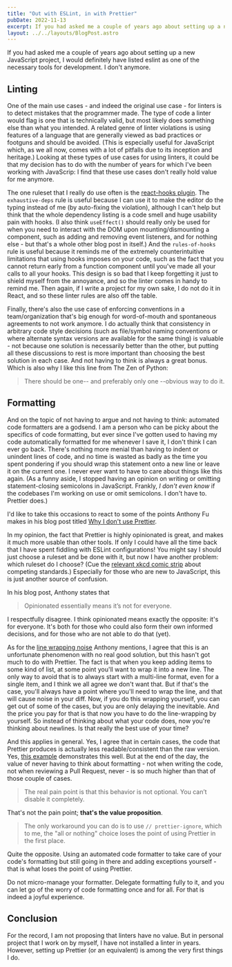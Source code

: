 ```yaml
---
title: "Out with ESLint, in with Prettier"
pubDate: 2022-11-13
excerpt: If you had asked me a couple of years ago about setting up a new JavaScript project, I would definitely have listed ESLint as one of the necessary tools for development. I don't anymore.
layout: ../../layouts/BlogPost.astro
---
```


If you had asked me a couple of years ago about setting up a new JavaScript project, I would definitely have listed eslint as one of the necessary tools for development.
I don't anymore.

## Linting

One of the main use cases - and indeed the original use case - for linters is to detect mistakes that the programmer made.
The type of code a linter would flag is one that is technically valid, but most likely does something else than what you intended.
A related genre of linter violations is using features of a language that are generally viewed as bad practices or footguns and should be avoided.
(This is especially useful for JavaScript which, as we all now, comes with a lot of pitfalls due to its inception and heritage.)
Looking at these types of use cases for using linters,
it could be that my decision has to do with the number of years for which I've been working with JavaScrip: I find that these use cases don't really hold value for me anymore.

The one ruleset that I really do use often is the [react-hooks plugin](https://www.npmjs.com/package/eslint-plugin-react-hooks).
The `exhaustive-deps` rule is useful because I can use it to make the editor do the typing instead of me (by auto-fixing the violation),
although I can't help but think that the whole dependency listing is a code smell and huge usability pain with hooks.
(I also think `useEffect()` should really only be used for when you need to interact with the DOM upon mounting/dismounting a component, such as adding and removing event listeners, and for nothing else - but that's a whole other blog post in itself.)
And the `rules-of-hooks` rule is useful because it reminds me of the extremely counterintuitive limitations that using hooks imposes on your code, such as the fact that you cannot return early from a function component until you've made all your calls to all your hooks.
This design is so bad that I keep forgetting it just to shield myself from the annoyance, and so the linter comes in handy to remind me.
Then again, if I write a project for my own sake, I do not do it in React, and so these linter rules are also off the table.

Finally, there's also the use case of enforcing conventions in a team/organization that's big enough for word-of-mouth and spontaneous agreements to not work anymore.
I do actually think that consistency in arbitrary code style decisions
(such as file/symbol naming conventions or where alternate syntax versions are available for the same thing)
is valuable - not because one solution is necessarily better than the other,
but putting all these discussions to rest is more important than choosing the best solution in each case.
And not having to think is always a great bonus.
Which is also why I like this line from The Zen of Python:

> There should be one-- and preferably only one --obvious way to do it.

## Formatting

And on the topic of not having to argue and not having to think: automated code formatters are a godsend.
I am a person who can be picky about the specifics of code formatting, but ever since I've gotten used to having my code automatically formatted for me whenever I save it, I don't think I can ever go back.
There's nothing more menial than having to indent or unindent lines of code,
and no time is wasted as badly as the time you spent pondering if you should wrap this statement onto a new line or leave it on the current one.
I never ever want to have to care about things like this again.
(As a funny aside, I stopped having an opinion on writing or omitting statement-closing semicolons in JavaScript.
Frankly, _I don't even know_ if the codebases I'm working on use or omit semicolons.
I don't have to. Prettier does.)

I'd like to take this occasions to react to some of the points Anthony Fu makes in his blog post titled [Why I don't use Prettier](https://antfu.me/posts/why-not-prettier).

In my opinion, the fact that Prettier is highly opinionated is great, and makes it much more usable than other tools.
If only I could have all the time back that I have spent fiddling with ESLint configurations!
You might say I should just choose a ruleset and be done with it, but now I have another problem: which ruleset do I choose?
(Cue the [relevant xkcd comic strip](https://xkcd.com/927/) about competing standards.)
Especially for those who are new to JavaScript, this is just another source of confusion.

In his blog post, Anthony states that

> Opinionated essentially means it’s not for everyone.

I respectfully disagree.
I think opinionated means exactly the opposite: it's for everyone.
It's both for those who could also form their own informed decisions, and for those who are not able to do that (yet).

As for the [line wrapping noise](https://antfu.me/posts/why-not-prettier#the-line-wrapping-noise) Anthony mentions, I agree that this is an unfortunate phenomenon with no real good solution, but this hasn't got much to do with Prettier.
The fact is that when you keep adding items to some kind of list, at some point you'll want to wrap it into a new line.
The only way to avoid that is to always start with a multi-line format, even for a single item, and I think we all agree we don't want that.
But if that's the case, you'll always have a point where you'll need to wrap the line, and that will cause noise in your diff.
Now, if you do this wrapping yourself, you can get out of some of the cases, but you are only delaying the inevitable.
And the price you pay for that is that now you have to do the line-wrapping by yourself.
So instead of thinking about what your code does, now you're thinking about newlines.
Is that really the best use of your time?

And this applies in general.
Yes, I agree that in certain cases, the code that Prettier produces is actually less readable/consistent than the raw version.
Yes, [this example](https://prettier.io/playground/#N4Igxg9gdgLgprEAuc0DOMAEBXNcBOamAvJgNoA6UmmwOe+AkgCZKYCMANPQVAIYBbOGwogAggBsAZgEs4mAMJ98QiTJh9RmAL6cqNOrgIs2AJm5H8-ISJABxGf0wAlCGgAWfKFt37aPJlZMAGYLBmthTFEAZXdsAHNMADk+ACNsHz1qf0sTTAAWMN5BSNFnPncBL0wAMXw+Bky-QwY8gFYiqxLbABU3d3kAGQBPbFSEJuyW4yCANk6I22iCeJkIZJkJCCllSYBdAG4qEE4QCAAHGDWoNGRQZXwIAHcABWUEW5Q+CSe+YdvTql6mAANZwGDREqDRxwZA7CR4QHAsEQ858MCOeLIGD4bBwU5wATjZjMODMQZeeLYPjxOA1CAqPgwK5QLFfbAwCAnEDuGACCQAdXc6jgaDRYDgyxu6hkADd1MNkOA0ACQI4GDAXvV4lU4d9ESAAFZoAAe0UxEjgAEVsBB4HqEfiQGjCAQlak0nAJNzzvhHDABTJmDB3Mh8uZnY88AL6uclb7RQRZbDTgBHW3wLUXT4gBoAWigcDJZO5+Dg6ZkZa1NN1SHhBrwAhk2NxTrQFutGdhdf1To0qUDwdDSAjOL4m0xCggAlrIFFbW5Rh6aU+9adsrxjCgpNg0TAfsuYm30Rgw0tDrw2m0QA) demonstrates this well.
But at the end of the day, the value of never having to think about formatting - not when writing the code, not when reviewing a Pull Request, never - is so much higher than that of those couple of cases.

> The real pain point is that this behavior is not optional. You can’t disable it completely.

That's not the pain point; **that's the value proposition**.

> The only workaround you can do is to use `// prettier-ignore`, which to me, the "all or nothing" choice loses the point of using Prettier in the first place.

Quite the opposite.
Using an automated code formatter to take care of your code's formatting but still going in there and adding exceptions yourself - that is what loses the point of using Prettier.

Do not micro-manage your formatter.
Delegate formatting fully to it, and you can let go of the worry of code formatting once and for all.
For that is indeed a joyful experience.

## Conclusion

For the record, I am not proposing that linters have no value.
But in personal project that I work on by myself, I have not installed a linter in years.
However, setting up Prettier (or an equivalent) is among the very first things I do.
